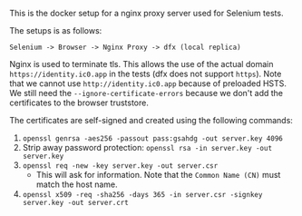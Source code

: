 This is the docker setup for a nginx proxy server used for Selenium tests.

The setups is as follows:

`Selenium -> Browser -> Nginx Proxy -> dfx (local replica)`

Nginx is used to terminate tls. This allows the use of the actual domain `https://identity.ic0.app` in the tests (dfx does not support `https`). Note that we cannot use `http://identity.ic0.app` because of preloaded HSTS.
We still need the `--ignore-certificate-errors` because we don't add the certificates to the browser truststore.

The certificates are self-signed and created using the following commands:
1. `openssl genrsa -aes256 -passout pass:gsahdg -out server.key 4096`
2. Strip away password protection: `openssl rsa -in server.key -out server.key`
3. `openssl req -new -key server.key -out server.csr`
    * This will ask for information. Note that the `Common Name (CN)` must match the host name.
4. `openssl x509 -req -sha256 -days 365 -in server.csr -signkey server.key -out server.crt`